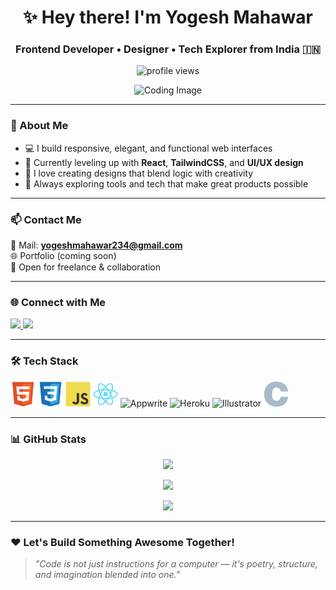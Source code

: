 <h1 align="center">✨ Hey there! I'm Yogesh Mahawar</h1>
<h3 align="center">Frontend Developer • Designer • Tech Explorer from India 🇮🇳</h3>

<p align="center">
  <img src="https://komarev.com/ghpvc/?username=stubbornlove&label=Profile%20views&color=0e75b6&style=flat" alt="profile views" />
</p>

<p align="center">
  <img src="https://user" width="400" alt="Coding Image" />
</p>

---

### 🚀 About Me

- 💻 I build responsive, elegant, and functional web interfaces  
- 🌱 Currently leveling up with **React**, **TailwindCSS**, and **UI/UX design**
- 🎨 I love creating designs that blend logic with creativity  
- 🔭 Always exploring tools and tech that make great products possible

---

### 📫 Contact Me

📩 Mail: **[yogeshmahawar234@gmail.com](mailto:yogeshmahawar234@gmail.com)**  
🌐 Portfolio (coming soon)  
💬 Open for freelance & collaboration

---

### 🌐 Connect with Me

<p>
  <a href="https://twitter.com/@yogeshm22513885" target="_blank">
    <img src="https://img.shields.io/badge/Twitter-1DA1F2?style=for-the-badge&logo=twitter&logoColor=white" />
  </a>
  <a href="https://instagram.com/Know_Your_worth_Darling" target="_blank">
    <img src="https://img.shields.io/badge/Instagram-E4405F?style=for-the-badge&logo=instagram&logoColor=white" />
  </a>
</p>

---

### 🛠️ Tech Stack

<p align="left">
  <img src="https://raw.githubusercontent.com/devicons/devicon/master/icons/html5/html5-original.svg" alt="HTML5" width="40" />
  <img src="https://raw.githubusercontent.com/devicons/devicon/master/icons/css3/css3-original.svg" alt="CSS3" width="40" />
  <img src="https://raw.githubusercontent.com/devicons/devicon/master/icons/javascript/javascript-original.svg" alt="JavaScript" width="40" />
  <img src="https://raw.githubusercontent.com/devicons/devicon/master/icons/react/react-original.svg" alt="React" width="40" />
  <img src="https://www.vectorlogo.zone/logos/appwriteio/appwriteio-icon.svg" alt="Appwrite" width="40" />
  <img src="https://www.vectorlogo.zone/logos/heroku/heroku-icon.svg" alt="Heroku" width="40" />
  <img src="https://www.vectorlogo.zone/logos/adobe_illustrator/adobe_illustrator-icon.svg" alt="Illustrator" width="40" />
  <img src="https://raw.githubusercontent.com/devicons/devicon/master/icons/c/c-original.svg" alt="C" width="40" />
</p>

---

### 📊 GitHub Stats

<p align="center">
  <img src="https://github-readme-stats.vercel.app/api?username=stubbornlove&show_icons=true&theme=tokyonight" />
</p>

<p align="center">
  <img src="https://github-readme-streak-stats.herokuapp.com/?user=stubbornlove&theme=tokyonight" />
</p>

<p align="center">
  <img src="https://github-readme-stats.vercel.app/api/top-langs/?username=stubbornlove&layout=compact&theme=tokyonight" />
</p>

---

### ❤️ Let's Build Something Awesome Together!

> *"Code is not just instructions for a computer — it's poetry, structure, and imagination blended into one."*

